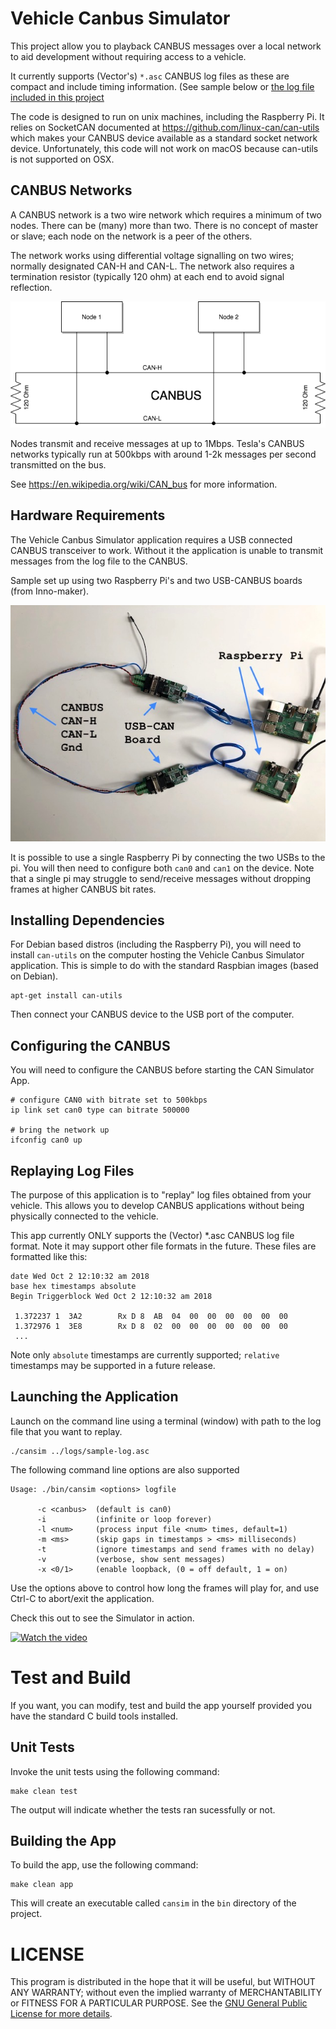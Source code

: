 # Vehicle Canbus Simulator
This project allow you to playback CANBUS messages over a local network to aid development without requiring access to a vehicle.

It currently supports (Vector's) `*.asc` CANBUS log files as these are compact and include timing information. (See sample below or [the log file included in this project](./logs/sample-log.asc)

The code is designed to run on unix machines, including the Raspberry Pi. It relies on SocketCAN documented at https://github.com/linux-can/can-utils which makes your CANBUS device available as a standard socket network device. Unfortunately, this code will not work on macOS because can-utils is not supported on OSX.

## CANBUS Networks
A CANBUS network is a two wire network which requires a minimum of two nodes. There can be (many) more than two. There is no concept of master or slave; each node on the network is a peer of the others.

The network works using differential voltage signalling on two wires; normally designated CAN-H and CAN-L. The network also requires a termination resistor (typically 120 ohm) at each end to avoid signal reflection.

![](./doc/basic-canbus.png "Basic CANBUS network")

Nodes transmit and receive messages at up to 1Mbps. Tesla's CANBUS networks typically run at 500kbps with around 1-2k messages per second transmitted on the bus.

See https://en.wikipedia.org/wiki/CAN_bus for more information.

## Hardware Requirements
The Vehicle Canbus Simulator application requires a USB connected CANBUS transceiver to work. Without it the application is unable to transmit messages from the log file to the CANBUS.

Sample set up using two Raspberry Pi's and two USB-CANBUS boards (from Inno-maker).

![](./doc/CanBus-Setup.jpg "Canbus setup")

It is possible to use a single Raspberry Pi by connecting the two USBs to the pi. You will then need to configure both `can0` and `can1` on the device. Note that a single pi may struggle to send/receive messages without dropping frames at higher CANBUS bit rates.

## Installing Dependencies
For Debian based distros (including the Raspberry Pi), you will need to install `can-utils` on the computer hosting the Vehicle Canbus Simulator application. This is simple to do with the standard Raspbian images (based on Debian).

```
apt-get install can-utils
```

Then connect your CANBUS device to the USB port of the computer.

## Configuring the CANBUS

You will need to configure the CANBUS before starting the CAN Simulator App. 

```
# configure CAN0 with bitrate set to 500kbps
ip link set can0 type can bitrate 500000

# bring the network up
ifconfig can0 up
```

## Replaying Log Files

The purpose of this application is to "replay" log files obtained from your vehicle. This allows you to develop CANBUS applications without being physically connected to the vehicle.

This app currently ONLY supports the (Vector) *.asc CANBUS log file format. Note it may support other file formats in the future. These files are formatted like this:

```
date Wed Oct 2 12:10:32 am 2018
base hex timestamps absolute
Begin Triggerblock Wed Oct 2 12:10:32 am 2018

 1.372237 1  3A2        Rx D 8  AB  04  00  00  00  00  00  00
 1.372976 1  3E8        Rx D 8  02  00  00  00  00  00  00  00
 ...
```

Note only `absolute` timestamps are currently supported; `relative` timestamps may be supported in a future release.

## Launching the Application

Launch on the command line using a terminal (window) with path to the log file that you want to replay.

```
./cansim ../logs/sample-log.asc
```

The following command line options are also supported

```
Usage: ./bin/cansim <options> logfile

      -c <canbus>  (default is can0)
      -i           (infinite or loop forever)
      -l <num>     (process input file <num> times, default=1)
      -m <ms>      (skip gaps in timestamps > <ms> milliseconds)
      -t           (ignore timestamps and send frames with no delay)
      -v           (verbose, show sent messages)
      -x <0/1>     (enable loopback, (0 = off default, 1 = on)
```

Use the options above to control how long the frames will play for, and use Ctrl-C to abort/exit the application.

Check this out to see the Simulator in action.

[![Watch the video](https://i.vimeocdn.com/video/931838566_1280x720.jpg)](https://player.vimeo.com/video/442717525)


# Test and Build
If you want, you can modify, test and build the app yourself provided you have the standard C build tools installed.

## Unit Tests

Invoke the unit tests using the following command:

```
make clean test
```
The output will indicate whether the tests ran sucessfully or not.

## Building the App

To build the app, use the following command:

```
make clean app
```

This will create an executable called `cansim` in the `bin` directory of the project.

# LICENSE

This program is distributed in the hope that it will be useful,
but WITHOUT ANY WARRANTY; without even the implied warranty of
MERCHANTABILITY or FITNESS FOR A PARTICULAR PURPOSE.  See the
[GNU General Public License for more details](LICENSE).


